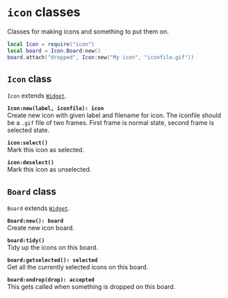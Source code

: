 `icon` classes
==============
Classes for making icons and something to put them on.

```lua
local Icon = require("icon")
local board = Icon.Board:new()
board.attach("dropped", Icon:new("My icon", "iconfile.gif"))
```

`Icon` class
------------
`Icon` extends [`Widget`](widget.md).

**`Icon:new(label, iconfile): icon`**  
Create new icon with given label and filename for icon. The iconfile should be a `.gif` file of two frames. First frame is normal state, second frame is selected state.

**`icon:select()`**  
Mark this icon as selected.

**`icon:deselect()`**  
Mark this icon as unselected.


`Board` class
-------------
`Board` extends [`Widget`](widget.md).

**`Board:new(): board`**  
Create new icon board.

**`board:tidy()`**  
Tidy up the icons on this board.

**`board:getselected(): selected`**  
Get all the currently selected icons on this board.

**`board:ondrop(drop): accepted`**  
This gets called when something is dropped on this board.

